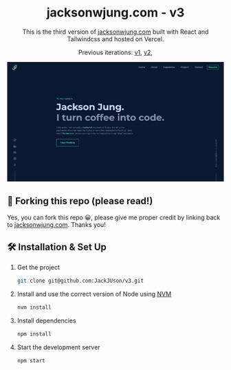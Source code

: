 <h1 align="center">
  jacksonwjung.com - v3
</h1>
<p align="center">
  This is the third version of <a href="https://jacksonwjung.com" target="_blank">jacksonwjung.com</a> built with React and Tailwindcss and hosted on Vercel.
</p>
<p align="center">
  Previous iterations:
  <a href="https://github.com/JackJUson/v1" target="_blank">v1</a>,
  <a href="https://github.com/JackJUson/v2" target="_blank">v2</a>,
</p>

![demo](./public/demo.PNG)

## 🚨 Forking this repo (please read!)

Yes, you can fork this repo 😀, please give me proper credit by linking back to [jacksonwjung.com](https://jacksonwjung.com). Thanks you!

## 🛠 Installation & Set Up

1. Get the project

   ```sh
   git clone git@github.com:JackJUson/v3.git
   ```

2. Install and use the correct version of Node using [NVM](https://github.com/nvm-sh/nvm)

   ```sh
   nvm install
   ```

3. Install dependencies

   ```sh
   npm install
   ```

4. Start the development server

   ```sh
   npm start
   ```
